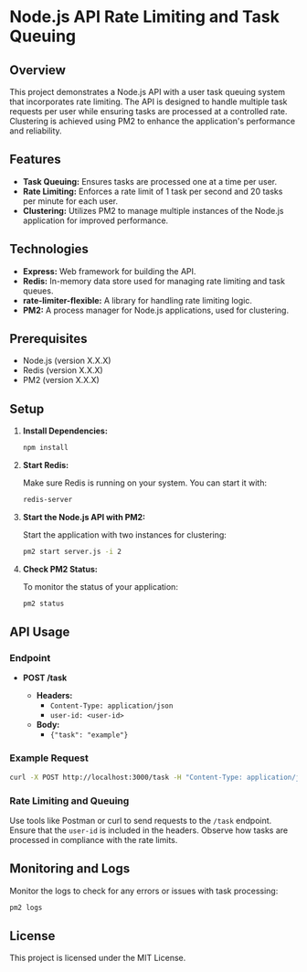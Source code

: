 
# Node.js API Rate Limiting and Task Queuing

## Overview

This project demonstrates a Node.js API with a user task queuing system that incorporates rate limiting. The API is designed to handle multiple task requests per user while ensuring tasks are processed at a controlled rate. Clustering is achieved using PM2 to enhance the application's performance and reliability.

## Features

- **Task Queuing:** Ensures tasks are processed one at a time per user.
- **Rate Limiting:** Enforces a rate limit of 1 task per second and 20 tasks per minute for each user.
- **Clustering:** Utilizes PM2 to manage multiple instances of the Node.js application for improved performance.

## Technologies

- **Express:** Web framework for building the API.
- **Redis:** In-memory data store used for managing rate limiting and task queues.
- **rate-limiter-flexible:** A library for handling rate limiting logic.
- **PM2:** A process manager for Node.js applications, used for clustering.

## Prerequisites

- Node.js (version X.X.X)
- Redis (version X.X.X)
- PM2 (version X.X.X)

## Setup

1. **Install Dependencies:**

   ```bash
   npm install
   ```

2. **Start Redis:**

   Make sure Redis is running on your system. You can start it with:

   ```bash
   redis-server
   ```

3. **Start the Node.js API with PM2:**

   Start the application with two instances for clustering:

   ```bash
   pm2 start server.js -i 2
   ```

4. **Check PM2 Status:**

   To monitor the status of your application:

   ```bash
   pm2 status
   ```

## API Usage

### Endpoint

- **POST /task**

  - **Headers:**
    - `Content-Type: application/json`
    - `user-id: <user-id>`
  - **Body:**
    - `{"task": "example"}`

### Example Request

```bash
curl -X POST http://localhost:3000/task -H "Content-Type: application/json" -H "user-id: test-user" -d '{"task": "example"}'
```

### Rate Limiting and Queuing

Use tools like Postman or curl to send requests to the `/task` endpoint. Ensure that the `user-id` is included in the headers. Observe how tasks are processed in compliance with the rate limits.

## Monitoring and Logs

Monitor the logs to check for any errors or issues with task processing:

```bash
pm2 logs
```

## License

This project is licensed under the MIT License.

